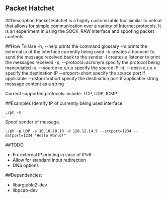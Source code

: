 Packet Hatchet
---------------

##Description
Packet Hatchet is a highly customizable tool similar to netcat that allows for simple communication over a variety of Internet protocols. It is an experiment in using the SOCK_RAW interface and spoofing packet contents.

##How To Use
-h, --help                prints the command glossary
-m                        prints the external ip of the interface currently being used
-b                        creates a bouncer to send the message received back to the sender
-l                        creates a listener to print the messages received
-p, --protocol=acronym    specify the protocol being manipulated
-s, --source=x.x.x.x      specify the source IP
-d, --dest=x.x.x.x        specify the destination IP
--srcport=short           specify the source port if applicable
--dstport=short           specify the destination port if applicable
string                    message content as a string

Current supported protocols include: TCP, UDP, ICMP

##Examples
Identify IP of currently being used interface.

	./ph -m

Spoof sender of message.

	./ph -p UDP -s 10.10.10.10 -d 120.12.14.5 --srcport=1234 --dstport=1234 "Hello World!"


##TODO
* Fix external IP printing in case of IPv6
* Allow for standard input redirection
* DNS options

##Dependencies:
* libargtable2-dev
* libpcap-dev
